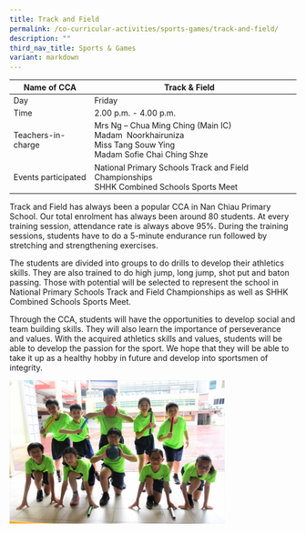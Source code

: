 ```yaml
---
title: Track and Field
permalink: /co-curricular-activities/sports-games/track-and-field/
description: ""
third_nav_title: Sports & Games
variant: markdown
---
```

|Name of CCA|Track &amp; Field|  |
| -------- | ------- | --------------- |
|Day | Friday   | 
| Time |2.00 p.m. - 4.00 p.m. 
|Teachers-in-charge |Mrs Ng – Chua Ming Ching (Main IC)<br>Madam&nbsp; Noorkhairuniza<br>Miss Tang Souw Ying <br>Madam Sofie Chai Ching Shze
|Events participated    |National Primary Schools Track and Field Championships<br>SHHK Combined Schools Sports Meet

<p style="box-sizing: inherit; font-size: 1em;">Track and Field has always been a popular CCA in Nan Chiau Primary School. Our total enrolment has always been around 80 students. At every training session, attendance rate is always above 95%. During the training sessions, students have to do a 5-minute endurance run followed by stretching and strengthening exercises. </p>
<p style="box-sizing: inherit; font-size: 1em;">The students are divided into groups to do drills to develop their athletics skills. They are also trained to do high jump, long jump, shot put and baton passing. Those with potential will be selected to represent the school in National Primary Schools Track and Field Championships as well as SHHK Combined Schools Sports Meet.</p>
<p style="box-sizing: inherit; font-size: 1em;">Through the CCA, students will have the opportunities to develop social and team building skills. They will also learn the importance of perseverance and values. With the acquired athletics skills and values, students will be able to develop the passion for the sport. We hope that they will be able to take it up as a healthy hobby in future and develop into sportsmen of integrity.</p>

<img src="/images/CoCurricularActivities/TracknField/Track&amp;Field%20CCA%202023.jpg" style="width:75%">
